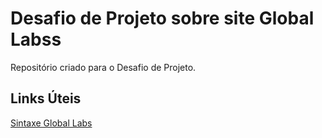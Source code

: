 # Desafio de Projeto sobre site Global Labss
Repositório criado para o Desafio de Projeto.

## Links Úteis
[Sintaxe Global Labs](file:///C:/Users/LNI%20-%20Leandro%20DS/Documents/Dio%20-%20Global%20Labs/index.html)
